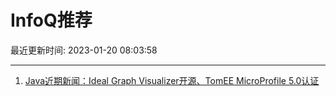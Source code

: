 # InfoQ推荐

最近更新时间: 2023-01-20 08:03:58

--- 
1. [Java近期新闻：Ideal Graph Visualizer开源、TomEE MicroProfile 5.0认证](https://www.infoq.cn/article/vrFf9KauwxZ4bqWr454P) 
